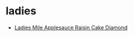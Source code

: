 # ladies

 * [Ladies Mile Applesauce Raisin Cake Diamond](index/l/ladies-mile-applesauce-raisin-cake-diamond-10172.json)
